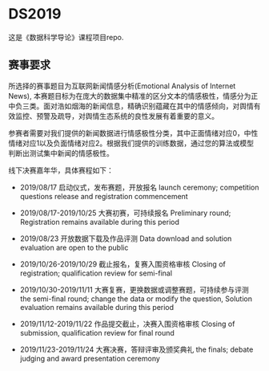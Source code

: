 # DS2019

这是《数据科学导论》课程项目repo.

## 赛事要求

所选择的赛事题目为互联网新闻情感分析(Emotional Analysis of Internet News), 本赛题目标为在庞大的数据集中精准的区分文本的情感极性，情感分为正中负三类。面对浩如烟海的新闻信息，精确识别蕴藏在其中的情感倾向，对舆情有效监控、预警及疏导，对舆情生态系统的良性发展有着重要的意义。

参赛者需要对我们提供的新闻数据进行情感极性分类，其中正面情绪对应0，中性情绪对应1以及负面情绪对应2。根据我们提供的训练数据，通过您的算法或模型判断出测试集中新闻的情感极性。

线下决赛嘉年华，具体赛程如下：

* 2019/08/17 启动仪式，发布赛题，开放报名 launch ceremony; competition questions release and registration commencement

* 2019/08/17-2019/10/25 大赛初赛，可持续报名 Preliminary round; Registration remains available during this period

* 2019/08/23 开放数据下载及作品评测 Data download and solution evaluation are open to the public

* 2019/10/26-2019/10/29 截止报名，复赛入围资格审核 Closing of registration; qualification review for semi-final

* 2019/10/30-2019/11/11 大赛复赛，更换数据或调整赛题，可持续参与评测 the semi-final round; change the data or modify the question, Solution evaluation remains available during this period

* 2019/11/12-2019/11/22 作品提交截止，决赛入围资格审核 Closing of submission, qualification review for final round

* 2019/11/23-2019/11/24 大赛决赛，答辩评审及颁奖典礼 the finals; debate judging and award presentation ceremony
<!--
## 任务分配

### 23/09/2019

预计于十一末期第二次小组讨论。在这段期间内，组员需要了解python基本语法，相关神经网络包的基本功能，并对自然语言处理和情感分析进行资料收集。

### 07/10/2019

第二次小组讨论。本周任务是跑一下baseline的代码，有时间的话看看各部分内容。下次小组讨论在14/10.

可能有用的链接：

baseline分享 ： https://discussion.datafountain.cn/questions/1903?newAnswer=true

CCF-BDCI-Sentiment-Analysis-Baseline ： https://github.com/guoday/CCF-BDCI-Sentiment-Analysis-Baseline

Sentiment-analysis ： https://github.com/unclegem/Sentiment-analysis/blob/master/explore.ipynb

transformers ： https://github.com/huggingface/transformers
-->
